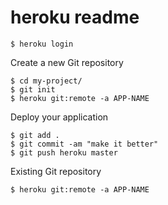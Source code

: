 heroku readme
====

```
$ heroku login
```

Create a new Git repository

```
$ cd my-project/
$ git init
$ heroku git:remote -a APP-NAME
```


Deploy your application

```
$ git add .
$ git commit -am "make it better"
$ git push heroku master
```


Existing Git repository

```
$ heroku git:remote -a APP-NAME
```
